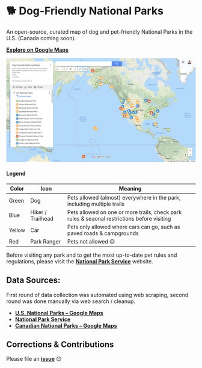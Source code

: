 # 🐕 Dog-Friendly National Parks

An open-source, curated map of dog and pet-friendly National Parks in the U.S. (Canada coming soon).

[**Explore on Google Maps**](https://www.google.com/maps/d/u/0/viewer?hl=en&hl=en&mid=1VlDRkZvlXqDfDejOaqFZlnG_fvM5rcxw)

[![Dog-Friendly National Parks Map](dog-friendly-national-parks-map.png)](https://www.google.com/maps/d/u/0/viewer?hl=en&hl=en&mid=1VlDRkZvlXqDfDejOaqFZlnG_fvM5rcxw)

#### Legend

| Color | Icon | Meaning |
|---|---|---|
| Green | Dog| Pets allowed (almost) everywhere in the park, including multiple trails|
| Blue | Hiker / Trailhead | Pets allowed on one or more trails, check park rules & seaonal restrictions before visiting |
| Yellow | Car | Pets only allowed where cars can go, such as paved roads & campgrounds |
| Red | Park Ranger | Pets not allowed 😔 |

Before visiting any park and to get the most up-to-date pet rules and regulations, please visit the [**National Park Service**](https://www.nps.gov/learnandexplore/index.htm) website.

## Data Sources:

First round of data collection was automated using web scraping, second round was done manually via web search / cleanup.

* [**U.S. National Parks – Google Maps**](https://www.google.com/maps/d/u/0/viewer?mid=1US8kt_OlYMffR1KaaEvaqkhYUrs)
* [**National Park Service**](https://www.nps.gov/learnandexplore/index.htm)
* [**Canadian National Parks – Google Maps**](https://www.google.com/maps/d/u/0/viewer?mid=1H8BMnOw1YWxq2Tl6Slvos-HqqdU)

## Corrections & Contributions

Please file an [**issue**](https://github.com/kevinschaich/dog-friendly-national-parks/issues) 😊
